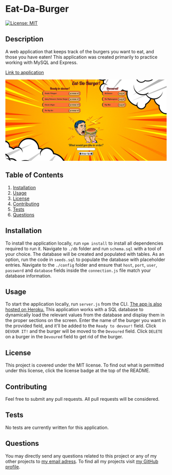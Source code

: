 # Eat-Da-Burger

[![License: MIT](https://img.shields.io/badge/License-MIT-yellow.svg)](https://opensource.org/licenses/MIT)

## Description

A web application that keeps track of the burgers you want to eat, and those you have eaten! This application was created primarily to practice working with MySQL and Express.

[Link to application](https://still-beach-47184.herokuapp.com/)

![Burger App Screenshot](https://github.com/nikolaybutnik/burger/blob/main/public/assets/img/burger-screenshot.png?raw=true)

## Table of Contents

1. [Installation](#Installation)
2. [Usage](#Usage)
3. [License](#License)
4. [Contributing](#Contributing)
5. [Tests](#Tests)
6. [Questions](#Questions)

## Installation

To install the application locally, run `npm install` to install all dependencies required to run it. Navigate to `./db` folder and run `schema.sql` with a tool of your choice. The database will be created and populated with tables. As an option, run the code in `seeds.sql` to populate the database with placeholder entries. Navigate to the `./config` folder and ensure that `host`, `port`, `user`, `password` and `database` fields inside the `connection.js` file match your database information.

## Usage

To start the application locally, run `server.js` from the CLI. [The app is also hosted on Heroku.](https://still-beach-47184.herokuapp.com/)
This application works with a SQL database to dynamically load the relevant values from the database and display them in the proper sections on the screen.
Enter the name of the burger you want in the provided field, and it'll be added to the `Ready to devour!` field. Click `DEVOUR IT!` and the burger will be moved to the `Devoured` field. Click `DELETE` on a burger in the `Devoured` field to get rid of the burger.

## License

This project is covered under the MIT license. To find out what is permitted under this license, click the license badge at the top of the README.

## Contributing

Feel free to submit any pull requests. All pull requests will be considered.

## Tests

No tests are currently written for this application.

## Questions

You may directly send any questions related to this project or any of my other projects to [my email adress](mailto:btnk.nik@gmail.com). To find all my projects visit [my GitHub profile](https://github.com/nikolaybutnik).

